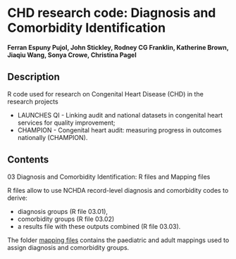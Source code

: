 # CHD research code: Diagnosis and Comorbidity Identification

**Ferran Espuny Pujol, John Stickley, Rodney CG Franklin, Katherine Brown, Jiaqiu Wang, Sonya Crowe, Christina Pagel**

## Description

R code used for research on Congenital Heart Disease (CHD) in the research projects 

* LAUNCHES QI - Linking audit and national datasets in congenital heart services for quality improvement;
* CHAMPION - Congenital heart audit: measuring progress in outcomes nationally (CHAMPION).

## Contents

03 Diagnosis and Comorbidity Identification: R files and Mapping files

R files allow to use NCHDA record-level diagnosis and comorbidity codes to derive:

* diagnosis groups (R file 03.01), 
* comorbidity groups (R file 03.02)
* a results file with these outputs combined (R file 03.03).

The folder [mapping files](<mapping files>) contains the paediatric and adult mappings used to assign diagnosis and comorbidity groups.
